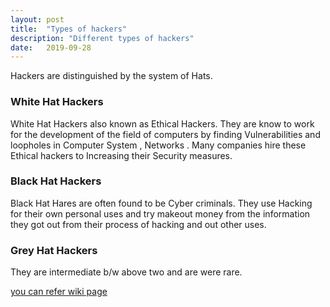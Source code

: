 ```yaml
---
layout: post
title:  "Types of hackers"
description: "Different types of hackers"
date:   2019-09-28
---
```

Hackers are distinguished by the system of Hats.

### White Hat Hackers
White Hat Hackers also known as Ethical Hackers. They are know to work for the development of the field of computers by finding Vulnerabilities and loopholes in Computer System , Networks . Many companies hire these Ethical hackers to Increasing their Security measures.

### Black Hat Hackers
Black Hat Hares are often found to be Cyber criminals. They use Hacking for their own personal uses and try makeout money from the information they got out from their process of hacking and out other uses.

### Grey Hat Hackers
They are intermediate b/w above two and are were rare.

[you can refer wiki page](https://en.wikipedia.org/wiki/Hacker)